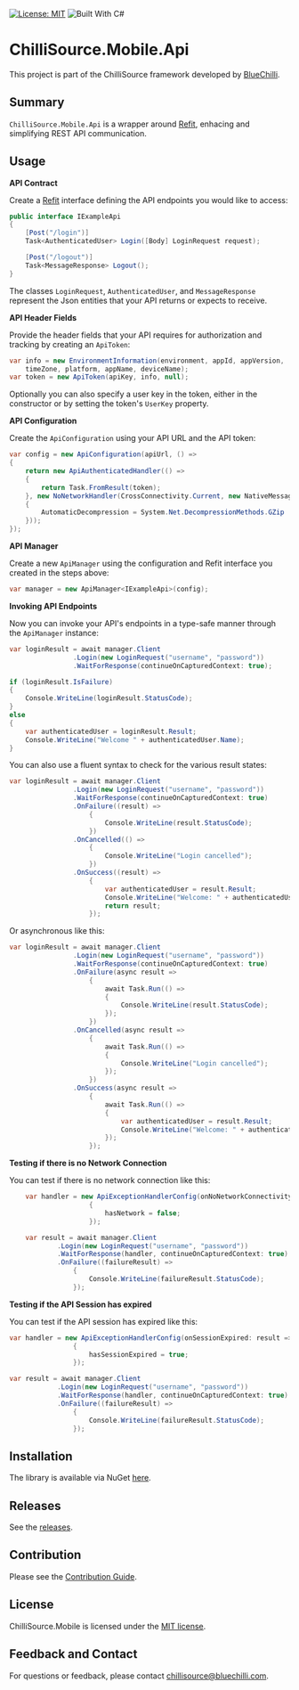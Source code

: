 [![License: MIT](https://img.shields.io/badge/License-MIT-blue.svg)](https://opensource.org/licenses/MIT) ![Built With C#](https://img.shields.io/badge/Built_with-C%23-green.svg)

# ChilliSource.Mobile.Api #

This project is part of the ChilliSource framework developed by [BlueChilli](https://github.com/BlueChilli).

## Summary ##

```ChilliSource.Mobile.Api``` is a wrapper around [Refit](https://github.com/paulcbetts/refit), enhacing and simplifying REST API communication.

## Usage ##

**API Contract**

Create a [Refit](https://github.com/paulcbetts/refit) interface defining the API endpoints you would like to access:

```csharp
public interface IExampleApi
{    
    [Post("/login")]
    Task<AuthenticatedUser> Login([Body] LoginRequest request);

    [Post("/logout")]
    Task<MessageResponse> Logout();
}
```
The classes ```LoginRequest```, ```AuthenticatedUser```, and ```MessageResponse``` represent the Json entities that your API returns or expects to receive.

**API Header Fields**

Provide the header fields that your API requires for authorization and tracking by creating an ```ApiToken```:
```csharp
var info = new EnvironmentInformation(environment, appId, appVersion, 
    timeZone, platform, appName, deviceName);
var token = new ApiToken(apiKey, info, null);
```

Optionally you can also specify a user key in the token, either in the constructor or by setting the token's ```UserKey``` property.

**API Configuration**

Create the ```ApiConfiguration``` using your API URL and the API token:
```csharp
var config = new ApiConfiguration(apiUrl, () =>
{
    return new ApiAuthenticatedHandler(() =>
    {
        return Task.FromResult(token);
    }, new NoNetworkHandler(CrossConnectivity.Current, new NativeMessageHandler
    {
        AutomaticDecompression = System.Net.DecompressionMethods.GZip
    }));
});
```

**API Manager**

Create a new ```ApiManager``` using the configuration and Refit interface you created in the steps above:
```csharp
var manager = new ApiManager<IExampleApi>(config);
```

**Invoking API Endpoints**

Now you can invoke your API's endpoints in a type-safe manner through the ```ApiManager``` instance:

```csharp
var loginResult = await manager.Client
                .Login(new LoginRequest("username", "password"))
                .WaitForResponse(continueOnCapturedContext: true);

if (loginResult.IsFailure)
{
    Console.WriteLine(loginResult.StatusCode);
}
else
{
    var authenticatedUser = loginResult.Result;
    Console.WriteLine("Welcome " + authenticatedUser.Name);
}
```

You can also use a fluent syntax to check for the various result states:

```csharp
var loginResult = await manager.Client
                .Login(new LoginRequest("username", "password"))
                .WaitForResponse(continueOnCapturedContext: true)
                .OnFailure((result) =>
                    {
                        Console.WriteLine(result.StatusCode);
                    })
                .OnCancelled(() =>
                    {
                        Console.WriteLine("Login cancelled");
                    })
                .OnSuccess((result) =>
                    {
                        var authenticatedUser = result.Result;
                        Console.WriteLine("Welcome: " + authenticatedUser.Name);
                        return result;
                    }); 
```

Or asynchronous like this:

```csharp
var loginResult = await manager.Client
                .Login(new LoginRequest("username", "password"))
                .WaitForResponse(continueOnCapturedContext: true)
                .OnFailure(async result =>
                    {
                        await Task.Run(() =>
                        {
                            Console.WriteLine(result.StatusCode);
                        });  
                    })
                .OnCancelled(async result =>
                    {
                        await Task.Run(() =>
                        {
                            Console.WriteLine("Login cancelled");
                        });
                    })
                .OnSuccess(async result =>
                    {
                        await Task.Run(() =>
                        {
                            var authenticatedUser = result.Result;
                            Console.WriteLine("Welcome: " + authenticatedUser.Name);
                        });
                    }); 
```

**Testing if there is no Network Connection**

You can test if there is no network connection like this:
```csharp
    var handler = new ApiExceptionHandlerConfig(onNoNetworkConnectivity: result =>
                    {
                        hasNetwork = false;
                    });

    var result = await manager.Client
            .Login(new LoginRequest("username", "password"))
            .WaitForResponse(handler, continueOnCapturedContext: true)
            .OnFailure((failureResult) =>
                {
                    Console.WriteLine(failureResult.StatusCode);
                });
```

**Testing if the API Session has expired**

You can test if the API session has expired like this:
```csharp
var handler = new ApiExceptionHandlerConfig(onSessionExpired: result =>
                {
                    hasSessionExpired = true;
                });

var result = await manager.Client
            .Login(new LoginRequest("username", "password"))
            .WaitForResponse(handler, continueOnCapturedContext: true)
            .OnFailure((failureResult) =>
                {
                    Console.WriteLine(failureResult.StatusCode);
                });
```

## Installation ##

The library is available via NuGet [here](https://www.nuget.org/packages/ChilliSource.Mobile.Api).

## Releases ##

See the [releases](https://github.com/BlueChilli/ChilliSource.Mobile.Api/releases).

## Contribution ##

Please see the [Contribution Guide](.github/CONTRIBUTING.md).

## License ##

ChilliSource.Mobile is licensed under the [MIT license](LICENSE).

## Feedback and Contact ##

For questions or feedback, please contact [chillisource@bluechilli.com](mailto:chillisource@bluechilli.com).


